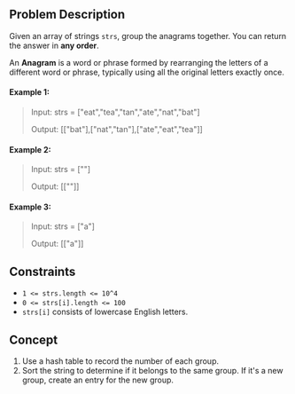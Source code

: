 ## Problem Description

Given an array of strings `strs`, group the anagrams together. You can return the answer in **any order**.

An **Anagram** is a word or phrase formed by rearranging the letters of a different word or phrase, typically using all the original letters exactly once.

#### Example 1:
> Input: strs = ["eat","tea","tan","ate","nat","bat"]
>
> Output: [["bat"],["nat","tan"],["ate","eat","tea"]]

#### Example 2:
> Input: strs = [""]
>
> Output: [[""]]

#### Example 3:
> Input: strs = ["a"]
>
> Output: [["a"]]

## Constraints

- `1 <= strs.length <= 10^4`
- `0 <= strs[i].length <= 100`
- `strs[i]` consists of lowercase English letters.

## Concept
1. Use a hash table to record the number of each group.
2. Sort the string to determine if it belongs to the same group. If it's a new group, create an entry for the new group.
